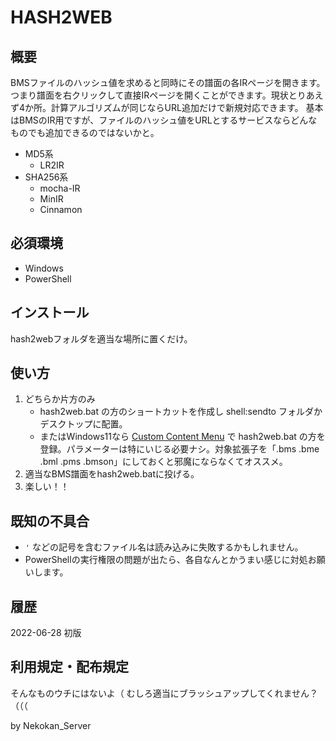 # HASH2WEB

## 概要
BMSファイルのハッシュ値を求めると同時にその譜面の各IRページを開きます。
つまり譜面を右クリックして直接IRページを開くことができます。現状とりあえず4か所。計算アルゴリズムが同じならURL追加だけで新規対応できます。
基本はBMSのIR用ですが、ファイルのハッシュ値をURLとするサービスならどんなものでも追加できるのではないかと。
* MD5系
	* LR2IR
* SHA256系
	* mocha-IR
	* MinIR
	* Cinnamon

## 必須環境
* Windows
* PowerShell

## インストール
hash2webフォルダを適当な場所に置くだけ。

## 使い方
1. どちらか片方のみ
	* hash2web.bat の方のショートカットを作成し shell:sendto フォルダかデスクトップに配置。
	* またはWindows11なら [Custom Content Menu](https://apps.microsoft.com/store/detail/custom-context-menu/9PC7BZZ28G0X) で hash2web.bat の方を登録。パラメーターは特にいじる必要ナシ。対象拡張子を「.bms .bme .bml .pms .bmson」にしておくと邪魔にならなくてオススメ。
2. 適当なBMS譜面をhash2web.batに投げる。
3. 楽しい！！

## 既知の不具合
* `'` などの記号を含むファイル名は読み込みに失敗するかもしれません。
* PowerShellの実行権限の問題が出たら、各自なんとかうまい感じに対処お願いします。

## 履歴
2022-06-28
初版










## 利用規定・配布規定
そんなものウチにはないよ（
むしろ適当にブラッシュアップしてくれません？（（（

by Nekokan_Server
